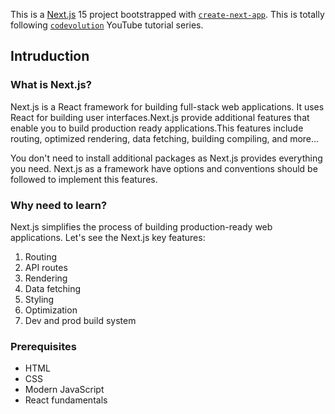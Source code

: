 This is a [Next.js](https://nextjs.org) 15 project bootstrapped with
[`create-next-app`](https://nextjs.org/docs/app/api-reference/cli/create-next-app).
This is totally following
[`codevolution`](https://www.youtube.com/watch?v=b4ba60j_4o8&list=PLC3y8-rFHvwhIEc4I4YsRz5C7GOBnxSJY&index=1)
YouTube tutorial series.

## Intruduction

### What is Next.js?

Next.js is a React framework for building full-stack web applications. It uses
React for building user interfaces.Next.js provide additional features that
enable you to build production ready applications.This features include routing,
optimized rendering, data fetching, building compiling, and more...

You don't need to install additional packages as Next.js provides everything you
need. Next.js as a framework have options and conventions should be followed to
implement this features.

### Why need to learn?

Next.js simplifies the process of building production-ready web applications.
Let's see the Next.js key features:

  1. Routing
  2. API routes
  3. Rendering
  4. Data fetching
  5. Styling
  6. Optimization
  7. Dev and prod build system

### Prerequisites

  - HTML
  - CSS
  - Modern JavaScript
  - React fundamentals
  